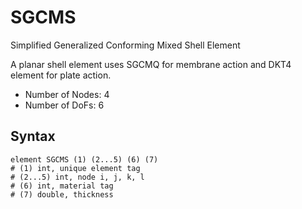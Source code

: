 # SGCMS

Simplified Generalized Conforming Mixed Shell Element

A planar shell element uses SGCMQ for membrane action and DKT4 element for plate action.

* Number of Nodes: 4
* Number of DoFs: 6

## Syntax

```
element SGCMS (1) (2...5) (6) (7)
# (1) int, unique element tag
# (2...5) int, node i, j, k, l
# (6) int, material tag
# (7) double, thickness
```
